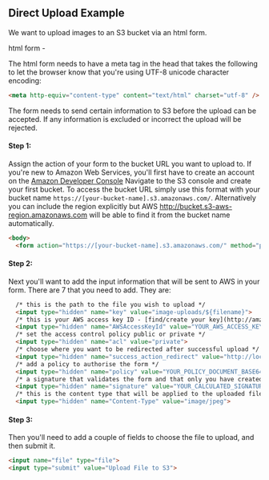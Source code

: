 ## Direct Upload Example

We want to upload images to an S3 bucket via an html form.

html form -

The html form needs to have a meta tag in the head that takes the following to
let the browser know that you're using UTF-8 unicode character encoding:

```html
<meta http-equiv="content-type" content="text/html" charset="utf-8" />
```

The form needs to send certain information to S3 before the upload can be accepted.
If any information is excluded or incorrect the upload will be rejected.

#### Step 1:
Assign the action of your form to the bucket URL you want to upload to.
If you're new to Amazon Web Services, you'll first have to create an account on the
[Amazon Developer Console](aws.amazon.co.uk) Navigate to the S3 console and create
your first bucket. To access the bucket URL simply use this format with your
bucket name `https://[your-bucket-name].s3.amazonaws.com/`. Alternatively you can
include the region explicitly but AWS http://bucket.s3-aws-region.amazonaws.com
will be able to find it from the bucket name automatically.

```html
<body>
  <form action="https://[your-bucket-name].s3.amazonaws.com/" method="post" enctype="multipart/form-data">
```

#### Step 2:
Next you'll want to add the input information that will be sent to AWS in your form.
There are 7 that you need to add. They are:

```html
  /* this is the path to the file you wish to upload */
  <input type="hidden" name="key" value="image-uploads/${filename}">
  /* this is your AWS access key ID - [find/create your key](http://amzn.to/1sT9aw0)*/
  <input type="hidden" name="AWSAccessKeyId" value="YOUR_AWS_ACCESS_KEY">
  /* set the access control policy public or private */
  <input type="hidden" name="acl" value="private">
  /* choose where you want to be redirected after successful upload */
  <input type="hidden" name="success_action_redirect" value="http://localhost/">
  /* add a policy to authorise the form */
  <input type="hidden" name="policy" value="YOUR_POLICY_DOCUMENT_BASE64_ENCODED">
  /* a signature that validates the form and that only you have created it */
  <input type="hidden" name="signature" value="YOUR_CALCULATED_SIGNATURE">
  /* this is the content type that will be applied to the uploaded files */
  <input type="hidden" name="Content-Type" value="image/jpeg">
```

#### Step 3:
Then you'll need to add a couple of fields to choose the file to upload, and then
submit it.

```html
<input name="file" type="file">
<input type="submit" value="Upload File to S3">
```
